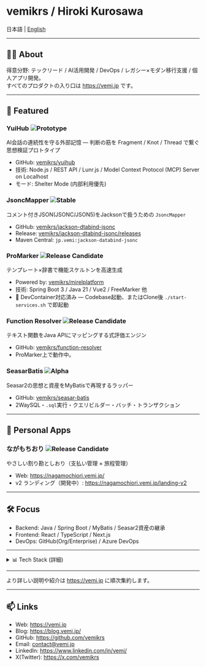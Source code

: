 # vemikrs / Hiroki Kurosawa

日本語 | [English](./README.en.md)

---

## 👨‍💻 About

得意分野: テックリード / AI活用開発 / DevOps / レガシー×モダン移行支援 / 個人アプリ開発。  
すべてのプロダクトの入り口は https://vemi.jp です。

---

## 🚀 Featured

### YuiHub ![Prototype](https://img.shields.io/badge/status-prototype-orange)
AI会話の連続性を守る外部記憶 — 判断の筋を Fragment / Knot / Thread で繋ぐ思想検証プロトタイプ
- GitHub: [vemikrs/yuihub](https://github.com/vemikrs/yuihub)
- 技術: Node.js / REST API / Lunr.js / Model Context Protocol (MCP) Server on Localhost
- モード: Shelter Mode (内部利用優先)

### JsoncMapper ![Stable](https://img.shields.io/badge/status-stable-brightgreen)
コメント付きJSON(JSONC/JSON5)をJacksonで扱うための `JsoncMapper`
- GitHub: [vemikrs/jackson-dtabind-jsonc](https://github.com/vemikrs/jackson-databind-jsonc)
- Release: [vemikrs/jackson-dtabind-jsonc/releases](https://github.com/vemikrs/jackson-databind-jsonc/releases)
- Maven Central: `jp.vemi:jackson-databind-jsonc`

### ProMarker ![Release Candidate](https://img.shields.io/badge/status-release%20candidate-blue)
テンプレート×辞書で機能スケルトンを高速生成
- Powered by: [vemikrs/mirelplatform](https://github.com/vemikrs/mirelplatform)
- 技術: Spring Boot 3 / Java 21 / Vue2 / FreeMarker 他
- 🐳 DevContainer対応済み — Codebase起動、またはClone後 `./start-services.sh` で即起動

### Function Resolver ![Release Candidate](https://img.shields.io/badge/status-release%20candidate-blue)
テキスト関数をJava APIにマッピングする式評価エンジン
- GitHub: [vemikrs/function-resolver](https://github.com/vemikrs/function-resolver)
- ProMarker上で動作中。

### SeasarBatis ![Alpha](https://img.shields.io/badge/status-alpha-red)
Seasar2の思想と資産をMyBatisで再現するラッパー
- GitHub: [vemikrs/seasar-batis](https://github.com/vemikrs/seasar-batis)
- 2WaySQL・`.sql`実行・クエリビルダー・バッチ・トランザクション

---

## 🧭 Personal Apps

### ながもちおり ![Release Candidate](https://img.shields.io/badge/status-release%20candidate-blue)
やさしい割り勘としおり（支払い管理 × 旅程管理）
- Web: https://nagamochiori.vemi.jp/
- v2 ランディング（開発中）: https://nagamochiori.vemi.jp/landing-v2

---

## 🛠 Focus

- Backend: Java / Spring Boot / MyBatis / Seasar2資産の継承
- Frontend: React / TypeScript / Next.js
- DevOps: GitHub(Org/Enterprise) / Azure DevOps

---

<details>
<summary>📊 Tech Stack (詳細)</summary>

### 🟢 Core
Java, Spring / Spring Boot, MyBatis, React, TypeScript, PostgreSQL, Oracle

### 🧩 Frontend / UI
Vue.js, Nuxt.js, JavaScript, Tailwind CSS, Fluent UI, Vite, Astro

### 🔧 DevOps / Infrastructure
GitHub, GitLab, Azure DevOps, Docker/DevContainer, WSL2, Linux Server

### 🛠 Tooling / Lint / Docs
ESLint, Prettier, Swagger, Mermaid, Visual Studio Code, Eclipse

### 🧪 Testing
JUnit, Jest

より詳しい情報は [/docs/tech-stack.md](./docs/tech-stack.md) をご覧ください。

</details>

---

より詳しい説明や紹介は https://vemi.jp に順次集約します。

---

## 📫 Links

- Web: https://vemi.jp
- Blog: https://blog.vemi.jp/
- GitHub: https://github.com/vemikrs
- Email: [contact@vemi.jp](mailto:contact@vemi.jp)
- LinkedIn: https://www.linkedin.com/in/vemi/
- X(Twitter): https://x.com/vemikrs
